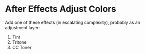 # After Effects Adjust Colors

Add one of these effects (in escalating complexity), probably as an adjustment layer:

1. Tint
2. Tritone
3. CC Toner

